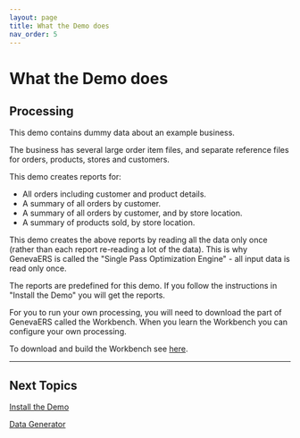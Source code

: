 ```yaml
---
layout: page
title: What the Demo does
nav_order: 5
---
```

# What the Demo does

## Processing

This demo contains dummy data about an example business.

The business has several large order item files, and separate reference files for orders, products, stores and customers.

This demo creates reports for:

- All orders including customer and product details.
- A summary of all orders by customer.
- A summary of all orders by customer, and by store location.
- A summary of products sold, by store location.

This demo creates the above reports by reading all the data only once (rather than each report re-reading a lot of the data).  This is why GenevaERS is called the "Single Pass Optimization Engine" - all input data is read only once.

The reports are predefined for this demo.  If you follow the instructions in "Install the Demo" you will get the reports.

For you to run your own processing, you will need to download the part of GenevaERS called the Workbench.  When you learn the Workbench you can configure your own processing.

To download and build the Workbench see [here](https://github.com/genevaers/wb).

-----

## Next Topics

[Install the Demo](InstallDemo.md)

[Data Generator](DataGenerator.md)